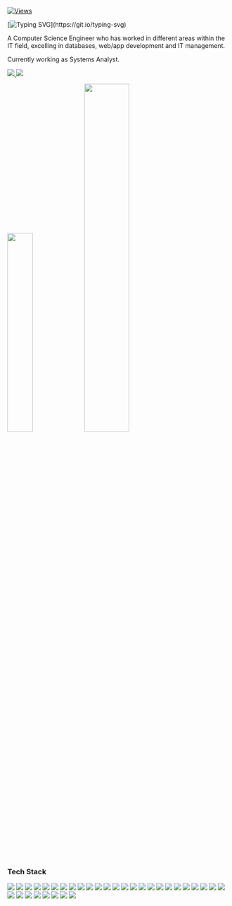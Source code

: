 [![Views](https://komarev.com/ghpvc/?username=gfmendozad&style=flat)](https://github.com/antonkomarev/github-profile-views-counter)

[![Typing SVG](https://readme-typing-svg.demolab.com?font=Fira+Code&duration=2500&pause=1000&vCenter=true&width=435&lines=Hi%2C+you've+reached+German's+Git!)](https://git.io/typing-svg)

A Computer Science Engineer who has worked in different areas within the IT field, excelling in databases, web/app development and IT management.

Currently working as Systems Analyst.

<p align="left">
    <a href="https://www.linkedin.com/in/tommyvega/" target="_blank">
        <img src="https://custom-icon-badges.demolab.com/badge/LinkedIn-0A66C2?logo=linkedin-white&logoColor=fff"/>
    </a>
    <a href="https://www.instagram.com/gfmendozad/" target="_blank">
        <img src="https://img.shields.io/badge/Instagram-%23E4405F.svg?logo=Instagram&logoColor=white"/>
    </a>
</p>

<div class="d-block">
  <img src="https://github-readme-stats.vercel.app/api/top-langs/?username=gfmendozad&layout=compact&theme=cobalt" width="34%" />
  <img src="https://github-readme-stats-rose-seven.vercel.app/api?username=gfmendozad&show_icons=true&theme=cobalt" width="45%" />
</div>

### Tech Stack

<p align="left">
    <img src="https://img.shields.io/badge/SAP-0FAAFF?logo=sap&logoColor=fff" />
    <img src="https://img.shields.io/badge/Odoo-714B67?logo=Odoo&logoColor=fff" />
    <img src="https://custom-icon-badges.demolab.com/badge/Power%20BI-F1C912?logo=power-bi&logoColor=fff" />
    <img src="https://custom-icon-badges.demolab.com/badge/ETL-9370DB?logo=etl-logo&logoColor=fff" />
    <img src="https://img.shields.io/badge/Microsoft%20SQL%20Server-CC2927?&logo=microsoft%20sql%20server&logoColor=white" />
    <img src="https://img.shields.io/badge/SQLite-%2307405e.svg?logo=sqlite&logoColor=white" />
    <img src="https://img.shields.io/badge/MySQL-4479A1?logo=mysql&logoColor=fff" />
    <img src="https://img.shields.io/badge/MongoDB-%234ea94b.svg?logo=mongodb&logoColor=white" />
    <img src="https://img.shields.io/badge/MariaDB-003545?logo=mariadb&logoColor=white" />
    <img src="https://img.shields.io/badge/Postgres-%23316192.svg?logo=postgresql&logoColor=white" />
    <img src="https://img.shields.io/badge/HTML-%23E34F26.svg?logo=html5&logoColor=white" />
    <img src="https://img.shields.io/badge/CSS-1572B6?logo=css3&logoColor=fff" />
    <img src="https://img.shields.io/badge/Bootstrap-7952B3?logo=bootstrap&logoColor=fff" />
    <img src="https://img.shields.io/badge/TailwindCSS-06B6D4?logo=tailwindcss&logoColor=fff" />
    <img src="https://img.shields.io/badge/JavaScript-F7DF1E?logo=javascript&logoColor=000" />
    <img src="https://img.shields.io/badge/node.js-339933?&logo=node.js&logoColor=white" />
    <img src="https://img.shields.io/badge/jQuery-0769AD?logo=jquery&logoColor=fff" />
    <img src="https://img.shields.io/badge/gsap-88CE02?&logo=greensock&logoColor=white" />
    <img src="https://img.shields.io/badge/Three.js-000000?logo=three.js&logoColor=fff" />
    <img src="https://img.shields.io/badge/json-5E5C5C?&logo=json&logoColor=white" />
    <img src="https://img.shields.io/badge/xml-5E5C5C?&logo=xml&logoColor=white" />
    <img src="https://img.shields.io/badge/Angular-%23DD0031.svg?logo=angular&logoColor=white" />
    <img src="https://img.shields.io/badge/php-%23777BB4.svg?&logo=php&logoColor=white" />
    <img src="https://img.shields.io/badge/Laravel-%23FF2D20.svg?logo=laravel&logoColor=white" />
    <img src="https://img.shields.io/badge/Dart-0175C2?&logo=dart&logoColor=white" />
    <img src="https://img.shields.io/badge/Flutter-02569B?&logo=flutter&logoColor=white" />
    <img src="https://img.shields.io/badge/C-00599C?logo=c&logoColor=white" />
    <img src="https://img.shields.io/badge/C++-%2300599C.svg?logo=c%2B%2B&logoColor=white" />
    <img src="https://custom-icon-badges.demolab.com/badge/C%23-%23239120.svg?logo=cshrp&logoColor=white" />
    <img src="https://img.shields.io/badge/.NET-512BD4?logo=dotnet&logoColor=fff" />
    <img src="https://img.shields.io/badge/Java-%23ED8B00.svg?logo=openjdk&logoColor=white" />
    <img src="https://img.shields.io/badge/Python-3776AB?logo=python&logoColor=fff" />
    <img src="https://img.shields.io/badge/WordPress-%2321759B.svg?logo=wordpress&logoColor=white" />
</p>
